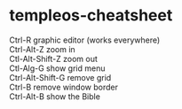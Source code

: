 # templeos-cheatsheet

Ctrl-R graphic editor (works everywhere)  
Ctrl-Alt-Z zoom in  
Ctl-Alt-Shift-Z zoom out  
Ctl-Alg-G show grid menu  
Ctrl-Alt-Shift-G remove grid  
Ctrl-B remove window border  
Ctrl-Alt-B show the Bible
